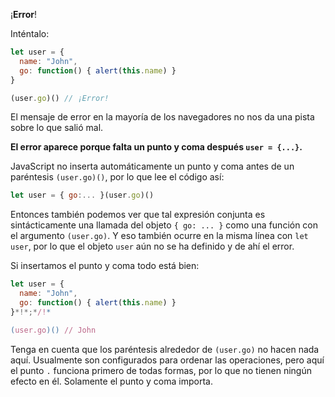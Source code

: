 ¡**Error**!

Inténtalo:

```js run
let user = {
  name: "John",
  go: function() { alert(this.name) }
}

(user.go)() // ¡Error!
```

El mensaje de error en la mayoría de los navegadores no nos da una pista sobre lo que salió mal.

**El error aparece porque falta un punto y coma después `user = {...}`.**

JavaScript no inserta automáticamente un punto y coma antes de un paréntesis `(user.go)()`, por lo que lee el código así:

```js no-beautify
let user = { go:... }(user.go)()
```

Entonces también podemos ver que tal expresión conjunta es sintácticamente una llamada del objeto `{ go: ... }` como una función con el argumento `(user.go)`. Y eso también ocurre en la misma línea con `let user`, por lo que el objeto `user` aún no se ha definido y de ahí el error.

Si insertamos el punto y coma todo está bien:

```js run
let user = {
  name: "John",
  go: function() { alert(this.name) }
}*!*;*/!*

(user.go)() // John
```

Tenga en cuenta que los paréntesis alrededor de `(user.go)` no hacen nada aquí. Usualmente son configurados para ordenar las operaciones, pero aquí el punto `.` funciona primero de todas formas, por lo que no tienen ningún efecto en él. Solamente el punto y coma importa.
